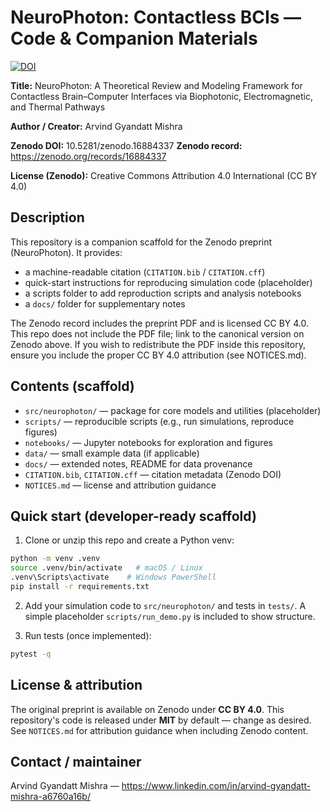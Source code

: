 # NeuroPhoton: Contactless BCIs — Code & Companion Materials

[![DOI](https://zenodo.org/badge/DOI/10.5281/zenodo.16884337.svg)](https://doi.org/10.5281/zenodo.16884337)

**Title:** NeuroPhoton: A Theoretical Review and Modeling Framework for Contactless Brain–Computer Interfaces via Biophotonic, Electromagnetic, and Thermal Pathways

**Author / Creator:** Arvind Gyandatt Mishra

**Zenodo DOI:** 10.5281/zenodo.16884337
**Zenodo record:** https://zenodo.org/records/16884337

**License (Zenodo):** Creative Commons Attribution 4.0 International (CC BY 4.0)

## Description
This repository is a companion scaffold for the Zenodo preprint (NeuroPhoton). It provides:
- a machine-readable citation (`CITATION.bib` / `CITATION.cff`)
- quick-start instructions for reproducing simulation code (placeholder)
- a scripts folder to add reproduction scripts and analysis notebooks
- a `docs/` folder for supplementary notes

The Zenodo record includes the preprint PDF and is licensed CC BY 4.0. This repo does not include the PDF file; link to the canonical version on Zenodo above. If you wish to redistribute the PDF inside this repository, ensure you include the proper CC BY 4.0 attribution (see NOTICES.md).

## Contents (scaffold)
- `src/neurophoton/` — package for core models and utilities (placeholder)
- `scripts/` — reproducible scripts (e.g., run simulations, reproduce figures)
- `notebooks/` — Jupyter notebooks for exploration and figures
- `data/` — small example data (if applicable)
- `docs/` — extended notes, README for data provenance
- `CITATION.bib`, `CITATION.cff` — citation metadata (Zenodo DOI)
- `NOTICES.md` — license and attribution guidance

## Quick start (developer-ready scaffold)
1. Clone or unzip this repo and create a Python venv:

```bash
python -m venv .venv
source .venv/bin/activate   # macOS / Linux
.venv\Scripts\activate    # Windows PowerShell
pip install -r requirements.txt
```

2. Add your simulation code to `src/neurophoton/` and tests in `tests/`. A simple placeholder `scripts/run_demo.py` is included to show structure.

3. Run tests (once implemented):
```bash
pytest -q
```

## License & attribution
The original preprint is available on Zenodo under **CC BY 4.0**. This repository's code is released under **MIT** by default — change as desired. See `NOTICES.md` for attribution guidance when including Zenodo content.

## Contact / maintainer
Arvind Gyandatt Mishra — https://www.linkedin.com/in/arvind-gyandatt-mishra-a6760a16b/
